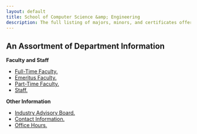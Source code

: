 ```yaml
---
layout: default
title: School of Computer Science &amp; Engineering
description: The full listing of majors, minors, and certificates offered by the School of CSE.
---
```


## An Assortment of __Department Information__

__Faculty and Staff__

- [Full-Time Faculty.](../faculty/full-time/)
- [Emeritus Faculty.](../faculty/emeritus/)
- [Part-Time Faculty.](../faculty/part-time/)
- [Staff.](../staff/)

__Other Information__

- [Industry Advisory Board.](../advisory-board/)
- [Contact Information.](../contact/)
- [Office Hours.](../faculty/OfficeHours.pdf)

